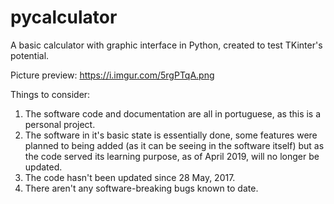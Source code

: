 # pycalculator
A basic calculator with graphic interface in Python, created to test TKinter's potential.

Picture preview: https://i.imgur.com/5rgPTqA.png


Things to consider:
1. The software code and documentation are all in portuguese, as this is a personal project.
2. The software in it's basic state is essentially done, some features were planned to being added (as it can be seeing in the software itself) but as the code served its learning purpose, as of April 2019, will no longer be updated.
3. The code hasn't been updated since 28 May, 2017.
4. There aren't any software-breaking bugs known to date.

